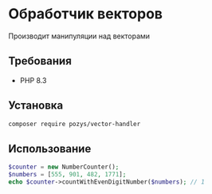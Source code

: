 # Обработчик векторов

Производит манипуляции над векторами

## Требования

- PHP 8.3

## Установка

```bash
composer require pozys/vector-handler
```

## Использование

```php
$counter = new NumberCounter();
$numbers = [555, 901, 482, 1771];
echo $counter->countWithEvenDigitNumber($numbers); // 1
```
